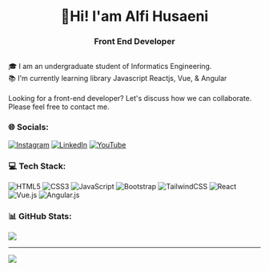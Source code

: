 <h1 align="center">👋Hi! I'am Alfi Husaeni</h1>
<h3 align="center">Front End Developer</h3>

##

<p align="left">🎓 I am an undergraduate student of Informatics Engineering.<br>📚 I'm currently learning library Javascript Reactjs, Vue, & Angular<br><br>Looking for a front-end developer? Let's discuss how we can collaborate. Please feel free to contact me.</p>

###


### 🌐 Socials:
[![Instagram](https://img.shields.io/badge/Instagram-%23E4405F.svg?logo=Instagram&logoColor=white)](https://instagram.com/@alonert_fy) [![LinkedIn](https://img.shields.io/badge/LinkedIn-%230077B5.svg?logo=linkedin&logoColor=white)](https://linkedin.com/in/@muhammadalfihusaeni) [![YouTube](https://img.shields.io/badge/YouTube-%23FF0000.svg?logo=YouTube&logoColor=white)](https://youtube.com/@@alficoder) 

### 💻 Tech Stack:
![HTML5](https://img.shields.io/badge/html5-%23E34F26.svg?style=for-the-badge&logo=html5&logoColor=white) ![CSS3](https://img.shields.io/badge/css3-%231572B6.svg?style=for-the-badge&logo=css3&logoColor=white) ![JavaScript](https://img.shields.io/badge/javascript-%23323330.svg?style=for-the-badge&logo=javascript&logoColor=%23F7DF1E) ![Bootstrap](https://img.shields.io/badge/bootstrap-%238511FA.svg?style=for-the-badge&logo=bootstrap&logoColor=white) ![TailwindCSS](https://img.shields.io/badge/tailwindcss-%2338B2AC.svg?style=for-the-badge&logo=tailwind-css&logoColor=white) ![React](https://img.shields.io/badge/react-%2320232a.svg?style=for-the-badge&logo=react&logoColor=%2361DAFB) ![Vue.js](https://img.shields.io/badge/vue.js-%2335495e.svg?style=for-the-badge&logo=vuedotjs&logoColor=%234FC08D) ![Angular.js](https://img.shields.io/badge/angular.js-%23E23237.svg?style=for-the-badge&logo=angularjs&logoColor=white)
### 📊 GitHub Stats:
![](https://github-readme-stats.vercel.app/api/top-langs/?username=Malfiany&theme=solarized-dark&hide_border=false&include_all_commits=false&count_private=false&layout=compact)

---
[![](https://visitcount.itsvg.in/api?id=Malfiany&icon=0&color=0)](https://visitcount.itsvg.in)

<!-- Proudly created with GPRM ( https://gprm.itsvg.in ) -->
